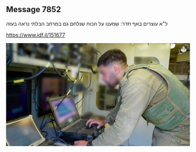 ## Message 7852

ל"א עוצרים באף תדר:
שמענו על הכוח שנלחם גם במרחב הבלתי נראה בעזה

https://www.idf.il/151677

![Photo](7852/7852_photo.jpg)

